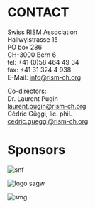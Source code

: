 # CONTACT

Swiss RISM Association  
 Hallwylstrasse 15  
PO box 286  
 CH-3000 Bern 6  
 tel: +41 (0)58 464 49 34  
 fax: +41 31 324 4 938  
 E-Mail: [info@rism-ch.org](mailto:info@rism-ch.ch)  
   
 Co-directors:  
Dr. Laurent Pugin   
[laurent.pugin@rism-ch.org](mailto:laurent.pugin@rism-ch.org)  
 Cédric Güggi, lic. phil.  
[cedric.gueggi@rism-ch.org](mailto:cedric.gueggi@rism-ch.org)

# Sponsors

 ![](/fileadmin/_processed_/csm_snf_1ab7c9396b.png "snf")

 ![](/fileadmin/_processed_/csm_logo_sagw_0db4f7eedd.jpg "logo sagw")

 ![](/fileadmin/_processed_/csm_smg_47bcb8524f.jpg "smg")